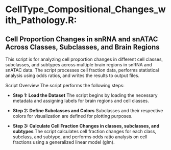 # CellType_Compositional_Changes_with_Pathology.R: 
## Cell Proportion Changes in snRNA and snATAC Across Classes, Subclasses, and Brain Regions

This script is for analyzing cell proportion changes in different cell classes, subclasses, and subtypes across multiple brain regions in snRNA and snATAC data. The script processes cell fraction data, performs statistical analysis using odds ratios, and writes the results to output files.

Script Overview
The script performs the following steps:

- **Step 1: Load the Dataset**
The script begins by loading the necessary metadata and assigning labels for brain regions and cell classes.

- **Step 2: Define Subclasses and Colors**
Subclasses and their respective colors for visualization are defined for plotting purposes.

- **Step 3: Calculate Cell Fraction Changes in classes, subclasses, and subtypes**
The script calculates cell fraction changes for each class, subclass, and subtype, and performs odds ratio analysis on cell fractions using a generalized linear model (glm).